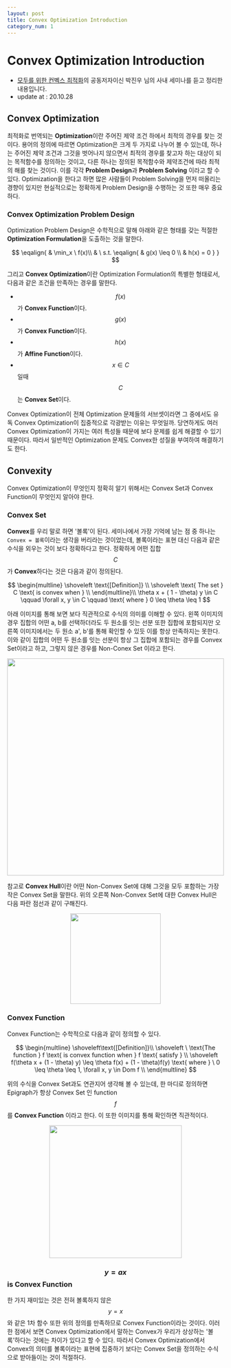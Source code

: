 ```yaml
---
layout: post
title: Convex Optimization Introduction
category_num: 1
---
```


# Convex Optimization Introduction

- [모두를 위한 컨벡스 최적화](<https://wikidocs.net/book/1896>)의 공동저자이신 박진우 님의 사내 세미나를 듣고 정리한 내용입니다.
- update at : 20.10.28

## Convex Optimization

최적화로 번역되는 **Optimization**이란 주어진 제약 조건 하에서 최적의 경우를 찾는 것이다. 용어의 정의에 따르면 Optimization은 크게 두 가지로 나누어 볼 수 있는데, 하나는 주어진 제약 조건과 그것을 벗어나지 않으면서 최적의 경우를 찾고자 하는 대상이 되는 목적함수를 정의하는 것이고, 다른 하나는 정의된 목적함수와 제약조건에 따라 최적의 해를 찾는 것이다. 이를 각각 **Problem Design**과 **Problem Solving** 이라고 할 수 있다. Optimization을 한다고 하면 많은 사람들이 Problem Solving을 먼저 떠올리는 경향이 있지만 현실적으로는 정확하게 Problem Design을 수행하는 것 또한 매우 중요하다.

### Convex Optimization Problem Design

Optimization Problem Design은 수학적으로 말해 아래와 같은 형태를 갖는 적절한 **Optimization Formulation**을 도출하는 것을 말한다.

$$
\eqalign{
    & \min_x \ f(x)\\
    & \ s.t. \eqalign{
        & g(x) \leq 0 \\
        & h(x) = 0
    }
}
$$

그리고 **Convex Optimization**이란 Optimization Formulation의 특별한 형태로서, 다음과 같은 조건을 만족하는 경우를 말한다.

- $$f(x)$$가 **Convex Function**이다.
- $$g(x)$$가 **Convex Function**이다.
- $$h(x)$$가 **Affine Function**이다.
- $$x \in C$$일때 $$C$$는 **Convex Set**이다.

Convex Optimization이 전체 Optimization 문제들의 서브셋이라면 그 중에서도 유독 Convex Optimization이 집중적으로 각광받는 이유는 무엇일까. 당연하게도 여러 Convex Optimization이 가지는 여러 특성들 때문에 보다 문제를 쉽게 해결할 수 있기 때문이다. 따라서 일반적인 Optimization 문제도 Convex한 성질을 부여하여 해결하기도 한다.

## Convexity

Convex Optimization이 무엇인지 정확히 알기 위해서는 Convex Set과 Convex Function이 무엇인지 알아야 한다.

### Convex Set

**Convex**를 우리 말로 하면 '볼록'이 된다. 세미나에서 가장 기억에 남는 점 중 하나는 `Convex = 볼록`이라는 생각을 버리라는 것이었는데, 볼록이라는 표현 대신 다음과 같은 수식을 외우는 것이 보다 정확하다고 한다. 정확하게 어떤 집합 $$C$$가 **Convex**하다는 것은 다음과 같이 정의된다.

$$
\begin{multline}
\shoveleft \text{[Definition]} \\
\shoveleft \text{ The set } C \text{ is convex when } \\
\end{multline}\\
 \theta x + ( 1 - \theta) y \in C \qquad \forall x, y \in C  \qquad \text{ where } 0 \leq \theta \leq 1
$$

아래 이미지를 통해 보면 보다 직관적으로 수식의 의미를 이해할 수 있다. 왼쪽 이미지의 경우 집합의 어떤 a, b를 선택하더라도 두 원소를 잇는 선분 또한 집합에 포함되지만 오른쪽 이미지에서는 두 원소 a', b'를 통해 확인할 수 있듯 이를 항상 만족하지는 못한다. 이와 같이 집합의 어떤 두 원소를 잇는 선분이 항상 그 집합에 포함되는 경우를 Convex Set이라고 하고, 그렇지 않은 경우를 Non-Conex Set 이라고 한다.

<img src="{{site.image_url}}/study/convex_introduction_convex_set.png" style="width:36em; display: block; margin: 0px auto;">

참고로 **Convex Hull**이란 어떤 Non-Convex Set에 대해 그것을 모두 포함하는 가장 작은 Convex Set을 말한다. 위의 오른쪽 Non-Convex Set에 대한 Convex Hull은 다음 파란 점선과 같이 구해진다.

<img src="{{site.image_url}}/study/convex_introduction_convex_hull.png" style="width:15em; display: block; margin: 0px auto;">

### Convex Function

Convex Function는 수학적으로 다음과 같이 정의할 수 있다.

$$
\begin{multline}
\shoveleft\text{[Definition]}\\
\shoveleft \ \text{The function } f \text{ is convex function when } f \text{ satisfy } \\
\shoveleft f(\theta x + (1 - \theta) y) \leq \theta f(x) + (1 - \theta)f(y) \text{ where } \ 0 \leq \theta \leq 1, \forall x, y \in Dom f \\
\end{multline}
$$

위의 수식을 Convex Set과도 연관지어 생각해 볼 수 있는데, 한 마디로 정의하면 Epigraph가 항상 Convex Set 인 function $$f$$를 **Convex Function** 이라고 한다. 이 또한 이미지를 통해 확인하면 직관적이다.

<img src="{{site.image_url}}/study/convex_introduction_convex_function.png" style="width:22em; display: block; margin: 0px auto;">

### $$y = ax$$ is Convex Function

한 가지 재미있는 것은 전혀 볼록하지 않은 $$y = x$$와 같은 1차 함수 또한 위의 정의를 만족하므로 Convex Function이라는 것이다. 이러한 점에서 보면 Convex Optimization에서 말하는 Convex가 우리가 상상하는 '볼록'하다는 것에는 차이가 있다고 할 수 있다. 따라서 Convex Optimization에서 Convex의 의미를 볼록이라는 표현에 집중하기 보다는 Convex Set을 정의하는 수식으로 받아들이는 것이 적절하다.